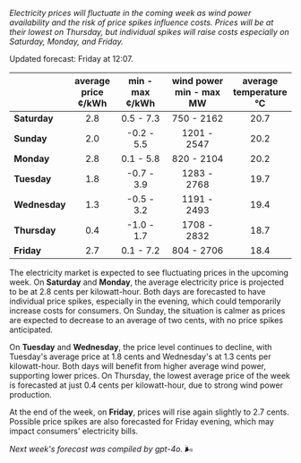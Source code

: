 *Electricity prices will fluctuate in the coming week as wind power availability and the risk of price spikes influence costs. Prices will be at their lowest on Thursday, but individual spikes will raise costs especially on Saturday, Monday, and Friday.*

Updated forecast: Friday at 12:07.

|            | average<br>price<br>¢/kWh | min - max<br>¢/kWh | wind power<br>min - max<br>MW | average<br>temperature<br>°C |
|:-----------|:----------------:|:----------------:|:-------------:|:-------------:|
| **Saturday**  | 2.8 | 0.5 - 7.3 | 750 - 2162 | 20.7 |
| **Sunday** | 2.0 | -0.2 - 5.5 | 1201 - 2547 | 20.2 |
| **Monday** | 2.8 | 0.1 - 5.8 | 820 - 2104 | 20.2 |
| **Tuesday**   | 1.8 | -0.7 - 3.9 | 1283 - 2768 | 19.7 |
| **Wednesday**| 1.3 | -0.5 - 3.2 | 1191 - 2493 | 19.4 |
| **Thursday**   | 0.4 | -1.0 - 1.7 | 1708 - 2832 | 18.7 |
| **Friday** | 2.7 | 0.1 - 7.2 | 804 - 2706 | 18.4 |

The electricity market is expected to see fluctuating prices in the upcoming week. On **Saturday** and **Monday**, the average electricity price is projected to be at 2.8 cents per kilowatt-hour. Both days are forecasted to have individual price spikes, especially in the evening, which could temporarily increase costs for consumers. On Sunday, the situation is calmer as prices are expected to decrease to an average of two cents, with no price spikes anticipated.

On **Tuesday** and **Wednesday**, the price level continues to decline, with Tuesday's average price at 1.8 cents and Wednesday's at 1.3 cents per kilowatt-hour. Both days will benefit from higher average wind power, supporting lower prices. On Thursday, the lowest average price of the week is forecasted at just 0.4 cents per kilowatt-hour, due to strong wind power production.

At the end of the week, on **Friday**, prices will rise again slightly to 2.7 cents. Possible price spikes are also forecasted for Friday evening, which may impact consumers' electricity bills.

*Next week's forecast was compiled by gpt-4o.* 🌬️
